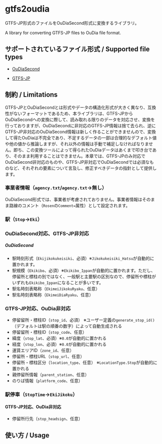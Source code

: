 # gtfs2oudia

GTFS-JP形式のファイルをOuDiaSecond形式に変換するライブラリ。

A library for converting GTFS-JP files to OuDia file format.

## サポートされているファイル形式 / Supported file types

<!-- * [OuDia](http://take-okm.a.la9.jp/oudia/) -->
* [OuDiaSecond](http://oudiasecond.seesaa.net/)

* [GTFS-JP](https://gtfs.jp/)

## 制約 / Limitations

GTFS-JPとOuDiaSecondとは形式やデータの構造化形式が大きく異なり、互換性がないフォーマットであるため、本ライブラリは、GTFS-JPからOuDiaSecondへの変換に際して、読み取れる限りのデータを対応させ、変換を行っておりますが、OuDiaSecondに非対応のGTFS-JP情報は捨て去られ、逆にGTFS-JP非対応のOuDiaSecond情報は新しく作ることができませんので、変換して得たOuDiaは不完全であり、不足するデータの一部は合理的なデフォルト値や他の値から推論しますが、それ以外の情報は手動で補足しなければなりません。即ち、この変換ツールによって得られたOuDiaデータはあくまで叩き台であり、そのまま利用することはできません。本章では、GTFS-JPのみ対応でOuDiaSecond非対応のものや、GTFS-JP非対応でOuDiaSecondでは必須なものなど、それぞれの要素について言及し、修正すべきデータの指針として提供します。

### 事業者情報（`agency.txt`/`agency.txt`→無し）
OuDiaSecond形式では、事業者が考慮されておりません。事業者情報はそのまま路線のコメント（`Rosen`の`Comment=`属性）として設定されます。


### 駅（`Stop`→`Eki`）

### OuDiaSecond対応、GTFS-JP非対応

##### OuDiaSecond
* 駅時刻形式（`Ekijikokukeisiki`、必須）※`Jikokukeisiki_Hatsu`が自動的に置かれます。
* 駅規模（`Ekikibo`、必須）※`Ekikibo_Ippan`が自動的に置かれます。ただし、停留所と標柱の別ではなく、一般駅と主要駅の区別なので、停留所や標柱がいずれも`Ekikibo_Ippan`になることが多いです。
* 駅名時刻表略称（`EkimeiJikokuRyaku`、任意）
* 駅名時刻表略称（`EkimeiDiaRyaku`、任意）
<!-- * 下り主本線（`DownMain`、必須、OuDiaSecond Ver2.00+で廃止）※`-1`が自動的に置かれます。
* 下り主本線（`UpMain`、必須、OuDiaSecond Ver2.00+で廃止） -->
<!-- * Eki -->

### GTFS-JP対応、OuDia非対応


* 停留留所・標柱ID（`stop_id`、必須） ※ユーザー定義の`generate_stop_id()`（デフォルトは駅の順番の数字）によって自動生成される
* 停留留所・標柱ID（`stop_code`、任意）
* 緯度（`stop_lat`、必須）※`0.0`が自動的に置かれる
* 経度（`stop_lon`、必須）※`0.0`が自動的に置かれる
* 運賃エリアID（`zone_id`、任意）
* 停留所・標柱URL（`stop_url`、任意）
* 停留所・標柱区分（`location_type`、任意）  ※`LocationType.Stop`が自動的に置かれる
* 親停留所情報（`parent_station`、任意）
* のりば情報（`platform_code`、任意）


### 駅停車（`StopTime`→`EkiJikoku`）

#### GTFS-JP対応、OuDia非対応

<!-- * 時刻名（`stop_time_id -->
* 停留所行先（`stop_headsign`、任意）



## 使い方 / Usage
